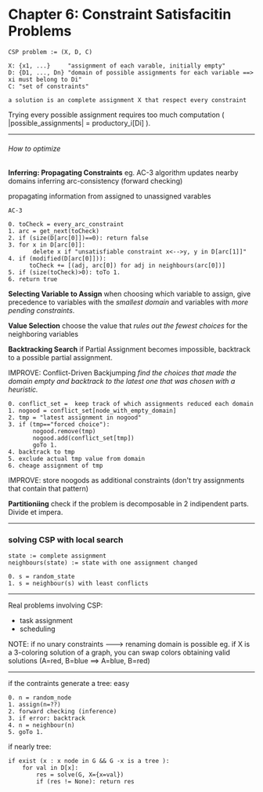 # Chapter 6: Constraint Satisfacitin Problems

    CSP problem := (X, D, C)

    X: {x1, ...}     "assignment of each varable, initially empty"
    D: {D1, ..., Dn} "domain of possible assignments for each variable ==> xi must belong to Di"
    C: "set of constraints"

    a solution is an complete assignment X that respect every constraint

Trying every possible assignment requires too much computation ( |possible_assignments| = productory_i[Di] ).

---

###### How to optimize

**Inferring: Propagating Constraints**
eg. AC-3 algorithm updates nearby domains inferring arc-consistency (forward checking)

propagating information from assigned to unassigned varables

    AC-3

    0. toCheck = every_arc_constraint
    1. arc = get_next(toCheck)
    2. if (size(D[arc[0]])==0): return false
    3. for x in D[arc[0]]:
           delete x if "unsatisfiable constraint x<-->y, y in D[arc[1]]"
    4. if (modified(D[arc[0]])):
          toCheck += [(adj, arc[0]) for adj in neighbours(arc[0])]
    5. if (size(toCheck)>0): toTo 1.
    6. return true

**Selecting Variable to Assign**
when choosing which variable to assign, give precedence to variables with the _smallest domain_ and variables with _more pending constraints_.

**Value Selection**
choose the value that _rules out the fewest choices_ for the
neighboring variables

**Backtracking Search**
if Partial Assignment becomes impossible, backtrack to a possible partial assignment.

IMPROVE: Conflict-Driven Backjumping
_find the choices that made the domain empty and backtrack to the latest one that was chosen with a heuristic._

    0. conflict_set =  keep track of which assignments reduced each domain
    1. nogood = conflict_set[node_with_empty_domain]
    2. tmp = "latest assignment in nogood"
    3. if (tmp=="forced choice"):
           nogood.remove(tmp)
           nogood.add(conflict_set[tmp])
           goTo 1.
    4. backtrack to tmp
    5. exclude actual tmp value from domain
    6. cheage assignment of tmp

IMPROVE: store noogods as additional constraints (don't try assignments that contain that pattern)

**Partitioniing**
check if the problem is decomposable in 2 indipendent parts. Divide et impera.

---

### solving CSP with local search

    state := complete assignment
    neighbours(state) := state with one assignment changed

    0. s = random_state
    1. s = neighbour(s) with least conflicts

---

Real problems involving CSP:

- task assignment
- scheduling

NOTE:
if no unary constraints ---> renaming domain is possible
eg. if X is a 3-coloring solution of a graph, you can swap colors obtaining valid solutions (A=red, B=blue ==> A=blue, B=red)

---

if the contraints generate a tree: easy

    0. n = random_node
    1. assign(n=??)
    2. forward checking (inference)
    3. if error: backtrack
    4. n = neighbour(n)
    5. goTo 1.

if nearly tree:

    if exist (x : x node in G && G -x is a tree ):
        for val in D[x]:
            res = solve(G, X={x=val})
            if (res != None): return res
